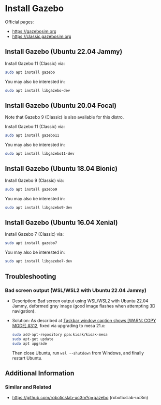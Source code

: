 # Install Gazebo

Official pages:

- <https://gazebosim.org>
- <https://classic.gazebosim.org>

## Install Gazebo (Ubuntu 22.04 Jammy)

Install Gazebo 11 (Classic) via:

```bash
sudo apt install gazebo
```

You may also be interested in:

```bash
sudo apt install libgazebo-dev
```

## Install Gazebo (Ubuntu 20.04 Focal)

Note that Gazebo 9 (Classic) is also avaliable for this distro.

Install Gazebo 11 (Classic) via:

```bash
sudo apt install gazebo11
```

You may also be interested in:

```bash
sudo apt install libgazebo11-dev
```

## Install Gazebo (Ubuntu 18.04 Bionic)

Install Gazebo 9 (Classic) via:

```bash
sudo apt install gazebo9
```

You may also be interested in:

```bash
sudo apt install libgazebo9-dev
```

## Install Gazebo (Ubuntu 16.04 Xenial)

Install Gazebo 7 (Classic) via:

```bash
sudo apt install gazebo7
```

You may also be interested in:

```bash
sudo apt install libgazebo7-dev
```

## Troubleshooting

### Bad screen output (WSL/WSL2 with Ubuntu 22.04 Jammy)

- Description: Bad screen output using WSL/WSL2 with Ubuntu 22.04 Jammy, deformed gray image (good image flashes when attempting 3D navigation).
- Solution: As described at [Taskbar window caption shows [WARN: COPY MODE] #312](https://github.com/microsoft/wslg/discussions/312), fixed via upgrading to mesa 21.x:

    ```bash
    sudo add-apt-repository ppa:kisak/kisak-mesa
    sudo apt-get update
    sudo apt upgrade
    ```

    Then close Ubuntu, run `wsl --shutdown` from Windows, and finally restart Ubuntu.


## Additional Information

### Similar and Related

- <https://github.com/roboticslab-uc3m?q=gazebo> (roboticslab-uc3m)
